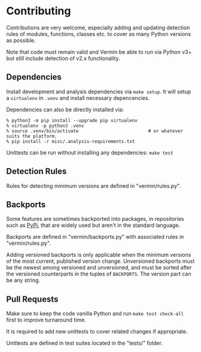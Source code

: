 # Contributing
Contributions are very welcome, especially adding and updating detection rules of modules,
functions, classes etc. to cover as many Python versions as possible.

Note that code must remain valid and Vermin be able to run via Python v3+ but still include
detection of v2.x functionality.

## Dependencies
Install development and analysis dependencies via `make setup`. It will setup a `virtualenv` in
`.venv` and install necessary depencencies.

Dependencies can also be directly installed via:
```shell
% python3 -m pip install --upgrade pip virtualenv
% virtualenv -p python3 .venv
% source .venv/bin/activate                          # or whatever suits the platform.
% pip install -r misc/.analysis-requirements.txt
```

Unittests can be run without installing any dependencies: `make test`

## Detection Rules
Rules for detecting minimum versions are defined in "vermin/rules.py".

## Backports
Some features are sometimes backported into packages, in repositories such as
[PyPi](https://pypi.org), that are widely used but aren't in the standard language.

Backports are defined in "vermin/backports.py" with associated rules in "vermin/rules.py".

Adding versioned backports is only applicable when the minimum versions of the most current,
published version change. Unversioned backports must be the newest among versioned and unversioned,
and must be sorted after the versioned counterparts in the tuples of `BACKPORTS`. The version part
can be any string.

## Pull Requests
Make sure to keep the code vanilla Python and run `make test check-all` first to improve turnaround
time.

It is required to add new unittests to cover related changes if appropriate.

Unittests are defined in test suites located in the "tests/" folder.
